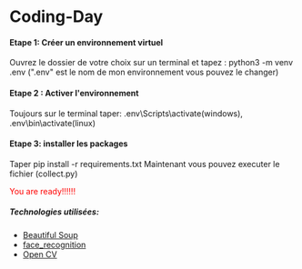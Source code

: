 # Coding-Day


#### Etape 1: Créer un environnement virtuel 

Ouvrez le dossier de votre choix sur un terminal et tapez : python3 -m venv .env  (".env" est le nom de mon environnement vous pouvez le changer)
#### Etape 2 : Activer l'environnement
Toujours sur le terminal taper: .env\Scripts\activate(windows), .env\bin\activate(linux)
#### Etape 3: installer les packages 
Taper pip install -r requirements.txt
Maintenant vous pouvez executer le fichier (collect.py)


<p style="color:red;";>You are ready!!!!!!</p>

##### Technologies utilisées:
- [Beautiful Soup](https://beautiful-soup-4.readthedocs.io/en/latest/)
- [face_recognition](https://github.com/ageitgey/face_recognition)
- [Open CV](https://opencv.org/)